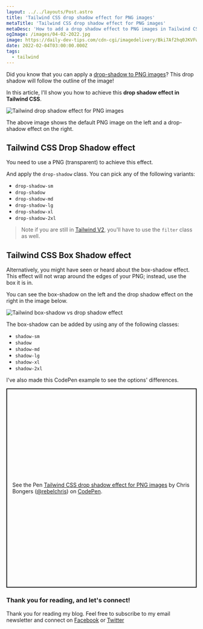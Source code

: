 ```yaml
---
layout: ../../layouts/Post.astro
title: 'Tailwind CSS drop shadow effect for PNG images'
metaTitle: 'Tailwind CSS drop shadow effect for PNG images'
metaDesc: 'How to add a drop shadow effect to PNG images in Tailwind CSS'
ogImage: /images/04-02-2022.jpg
image: https://daily-dev-tips.com/cdn-cgi/imagedelivery/Bki7Af2hq0JKVFw1XYYMQg/198b167c-7055-44bc-784d-010b02fa9500
date: 2022-02-04T03:00:00.000Z
tags:
  - tailwind
---
```


Did you know that you can apply a [drop-shadow to PNG images](https://daily-dev-tips.com/posts/css-drop-shadow-vs-box-shadow/)? This drop shadow will follow the outline of the image!

In this article, I'll show you how to achieve this **drop shadow effect in Tailwind CSS**.

![Tailwind drop shadow effect for PNG images](https://cdn.hashnode.com/res/hashnode/image/upload/v1643176941336/QyqKefsUv.png)

The above image shows the default PNG image on the left and a drop-shadow effect on the right.

## Tailwind CSS Drop Shadow effect

You need to use a PNG (transparent) to achieve this effect.

And apply the `drop-shadow` class.
You can pick any of the following variants:

- `drop-shadow-sm`
- `drop-shadow`
- `drop-shadow-md`
- `drop-shadow-lg`
- `drop-shadow-xl`
- `drop-shadow-2xl`

> Note if you are still in [Tailwind V2](https://daily-dev-tips.com/posts/upgrading-tailwind-v2-to-v3/), you'll have to use the `filter` class as well.

## Tailwind CSS Box Shadow effect

Alternatively, you might have seen or heard about the box-shadow effect. This effect will not wrap around the edges of your PNG; instead, use the box it is in.

You can see the box-shadow on the left and the drop shadow effect on the right in the image below.

![Tailwind box-shadow vs drop shadow effect](https://cdn.hashnode.com/res/hashnode/image/upload/v1643177257936/X1CzERQQO.png)

The box-shadow can be added by using any of the following classes:

- `shadow-sm`
- `shadow`
- `shadow-md`
- `shadow-lg`
- `shadow-xl`
- `shadow-2xl`

I've also made this CodePen example to see the options' differences.

<p class="codepen" data-height="526" data-default-tab="result" data-slug-hash="podoGJB" data-user="rebelchris" style="height: 526px; box-sizing: border-box; display: flex; align-items: center; justify-content: center; border: 2px solid; margin: 1em 0; padding: 1em;">
  <span>See the Pen <a href="https://codepen.io/rebelchris/pen/podoGJB">
  Tailwind CSS drop shadow effect for PNG images</a> by Chris Bongers (<a href="https://codepen.io/rebelchris">@rebelchris</a>)
  on <a href="https://codepen.io">CodePen</a>.</span>
</p>
<script async src="https://cpwebassets.codepen.io/assets/embed/ei.js"></script>

### Thank you for reading, and let's connect!

Thank you for reading my blog. Feel free to subscribe to my email newsletter and connect on [Facebook](https://www.facebook.com/DailyDevTipsBlog) or [Twitter](https://twitter.com/DailyDevTips1)
